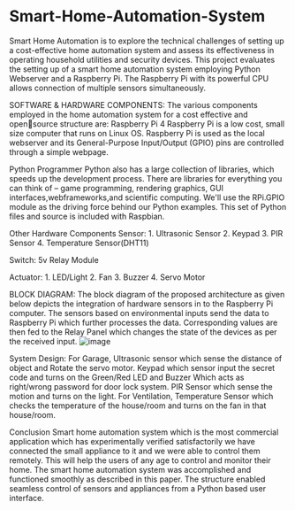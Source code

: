 # Smart-Home-Automation-System
Smart Home Automation is to explore the technical challenges of setting up a cost-effective home automation system and assess its effectiveness in operating household utilities and security devices. This project evaluates the setting up of a smart home automation system employing Python Webserver and a Raspberry Pi. The Raspberry Pi with its powerful CPU allows connection of multiple sensors simultaneously.

SOFTWARE & HARDWARE COMPONENTS:
The various components employed in the home automation system for a cost effective and opensource structure are: 
Raspberry Pi 4
    Raspberry Pi is a low cost, small size computer that runs on Linux OS. Raspberry Pi is used as the local webserver and its General-Purpose Input/Output (GPIO) pins are controlled through a simple webpage.
    
Python Programmer
    Python also has a large collection of libraries, which speeds up the development process. There are libraries for everything you can think of – game programming, rendering graphics, GUI interfaces,webframeworks,and scientific computing. We'll use the RPi.GPIO module as the driving force behind our Python examples. This set of Python files and source is included with Raspbian.
    
Other Hardware Components
  Sensor:
    1. Ultrasonic Sensor
    2. Keypad
    3. PIR Sensor
    4. Temperature Sensor(DHT11)
      
  Switch:
    5v Relay Module
    
  Actuator:
    1. LED/Light
    2. Fan
    3. Buzzer
    4. Servo Motor
    
BLOCK DIAGRAM:
    The block diagram of the proposed architecture as given below depicts the integration of hardware sensors in to the Raspberry Pi computer. The sensors based on environmental inputs send the data to Raspberry Pi which further processes the data. Corresponding values are then fed to the Relay Panel which changes the state of the devices as per the received input.
![image](https://github.com/Sahara138/Smart-Home-Automation-System/assets/117471587/8aee214f-83fd-46ed-81d2-5954f276066b)

System Design:
    For Garage, Ultrasonic sensor which sense the distance of object and Rotate the servo motor. Keypad which sensor input the secret code and turns on the Green/Red LED and Buzzer Which acts as right/wrong password for door lock system. PIR Sensor which sense the motion and turns on the light. For Ventilation, Temperature Sensor which checks the temperature of the house/room and turns on the fan in that house/room.

Conclusion
    Smart home automation system which is the most commercial application which has experimentally verified satisfactorily we have connected the small appliance to it and we were able to control them remotely. This will help the users of any age to control and monitor their home. The smart home automation system was accomplished and functioned smoothly as described in this paper. The structure enabled seamless control of sensors and appliances from a Python based user interface.

